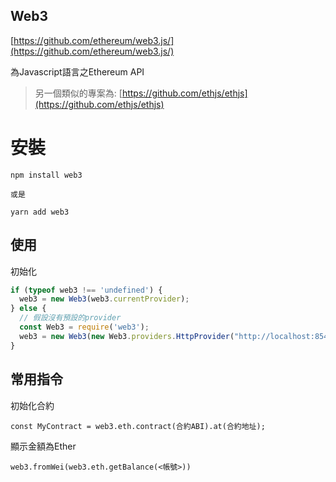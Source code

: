 ## Web3

[https://github.com/ethereum/web3.js/](https://github.com/ethereum/web3.js/)

為Javascript語言之Ethereum API

> 另一個類似的專案為: [https://github.com/ethjs/ethjs](https://github.com/ethjs/ethjs)

# 安裝

```
npm install web3

或是

yarn add web3
```

## 使用

初始化

```js
if (typeof web3 !== 'undefined') {
  web3 = new Web3(web3.currentProvider);
} else {
  // 假設沒有預設的provider
  const Web3 = require('web3');
  web3 = new Web3(new Web3.providers.HttpProvider("http://localhost:8545"));
}
```

## 常用指令

初始化合約

```
const MyContract = web3.eth.contract(合約ABI).at(合約地址);
```

顯示金額為Ether

```
web3.fromWei(web3.eth.getBalance(<帳號>))
```



